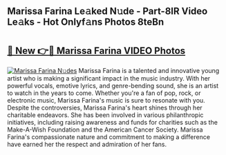 ## Marissa Farina Le𝚊ked N𝚞de - Part-8IR Video Le𝚊ks - Hot Onlyf𝚊ns Photos 8teBn

# <h2><a href="http://ab69751.deff.icu/?id=Marissa+Farina">🔗 New 👉🔴 Marissa Farina VIDEO Photos</a></h2>

[![Marissa Farina N𝚞des](https://i.imgur.com/rIISA9y.gif)](http://ab69751.deff.icu/?id=Marissa+Farina)
Marissa Farina is a talented and innovative young artist who is making a significant impact in the music industry. With her powerful vocals, emotive lyrics, and genre-bending sound, she is an artist to watch in the years to come. Whether you're a fan of pop, rock, or electronic music, Marissa Farina's music is sure to resonate with you. Despite the controversies, Marissa Farina's heart shines through her charitable endeavors. She has been involved in various philanthropic initiatives, including raising awareness and funds for charities such as the Make-A-Wish Foundation and the American Cancer Society. Marissa Farina's compassionate nature and commitment to making a difference have earned her the respect and admiration of her fans.
